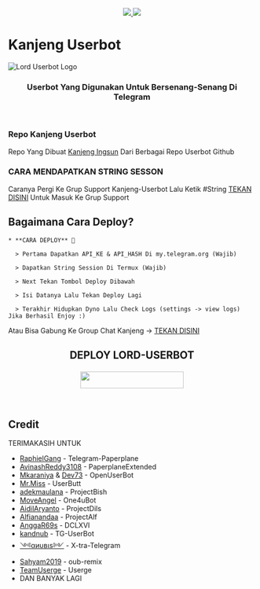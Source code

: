 
<p align="center">
  <a href="https://github.com/AftahBagas/Kanjeng-Userbot/fork">
    <img src="https://img.shields.io/github/forks/AftahBagas/Kanjeng-Userbot?label=Fork&style=social">
    
  </a>
  <a href="https://github.com/AftahBagas/Kanjeng-Userbot">
    <img src="https://img.shields.io/github/stars/AftahBagas/Kanjeng-Userbot?style=social">
  </a>
</p>  

# Kanjeng Userbot
![Lord Userbot Logo](https://telegra.ph/file/858a7ef4275e9adaaf11f.jpg)

<h3 align="center">Userbot Yang Digunakan Untuk Bersenang-Senang Di Telegram</h3>
<p align="center">&nbsp;</p>

### Repo Kanjeng Userbot
Repo Yang Dibuat [Kanjeng Ingsun](https://t.me/kanjengIngsun) Dari Berbagai Repo Userbot Github 


### CARA MENDAPATKAN STRING SESSON

Caranya Pergi Ke Grup Support Kanjeng-Userbot Lalu Ketik #String [TEKAN DISINI](https://t.me/petercord) Untuk Masuk Ke Grup Support

## Bagaimana Cara Deploy?

```
* **CARA DEPLOY** 🔧

  > Pertama Dapatkan API_KE & API_HASH Di my.telegram.org (Wajib)

  > Dapatkan String Session Di Termux (Wajib)

  > Next Tekan Tombol Deploy Dibawah

  > Isi Datanya Lalu Tekan Deploy Lagi

  > Terakhir Hidupkan Dyno Lalu Check Logs (settings -> view logs) Jika Berhasil Enjoy :)
```
Atau Bisa Gabung Ke Group Chat Kanjeng -> [TEKAN DISINI](https://t.me/petercord)
## <p align="center">DEPLOY LORD-USERBOT</p>


<p align="center"><a href="https://heroku.com/deploy?template=https://github.com/Aftahbagas/-KANJENG"> <img src="https://img.shields.io/badge/Deploy%20Ke%20Heroku-magenta?style=flat&logo=heroku" width="210" height="34.45" /></a></p>

<br>
</p>

## Credit
TERIMAKASIH UNTUK

*   [RaphielGang](https://github.com/RaphielGang) - Telegram-Paperplane
*   [AvinashReddy3108](https://github.com/AvinashReddy3108) - PaperplaneExtended
*   [Mkaraniya](https://github.com/mkaraniya) & [Dev73](https://github.com/Devp73) - OpenUserBot
*   [Mr.Miss](https://github.com/keselekpermen69) - UserButt
*   [adekmaulana](https://github.com/adekmaulana) - ProjectBish
*   [MoveAngel](https://github.com/MoveAngel) - One4uBot
*   [AidilAryanto](https://github.com/aidilaryanto) - ProjectDils 
*   [Alfianandaa](https://github.com/alfianandaa/ProjectAlf) - ProjectAlf
*   [AnggaR69s](https://github.com/GengKapak/DCLXVI) - DCLXVI
*   [kandnub](https://github.com/kandnub) - TG-UserBot
*   [༺αиυвιѕ༻](https://github.com/Dark-Princ3) - X-tra-Telegram
*   [Sahyam2019](https://github.com/sahyam2019/oub-remix) - oub-remix
*   [TeamUserge](https://github.com/UsergeTeam/Userge) - Userge
*   DAN BANYAK LAGI 

